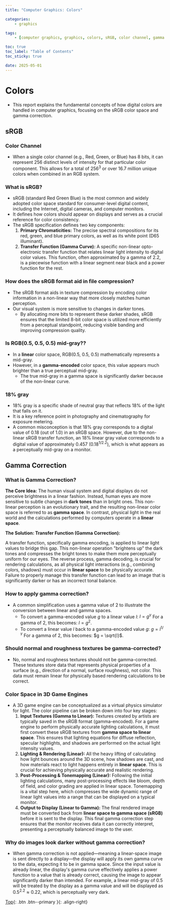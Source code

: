 ```yaml
---
title: "Computer Graphics: Colors"

categories:
    - graphics

tags:
    - [computer graphics, graphics, colors, sRGB, color channel, gamma correction, linear space, gamma space]

toc: true
toc_label: "Table of Contents"
toc_sticky: true

date: 2025-05-01
---
```


# Colors
- This report explains the fundamental concepts of how digital colors are handled in computer graphics, focusing on the sRGB color space and gamma correction.

## sRGB

### Color Channel
- When a single color channel (e.g., Red, Green, or Blue) has 8 bits, it can represent 256 distinct levels of intensity for that particular color component. This allows for a total of $256^3$ or over 16.7 million unique colors when combined in an RGB system.

### What is sRGB?
- sRGB (standard Red Green Blue) is the most common and widely adopted color space standard for consumer-level digital content, including the Internet, digital cameras, and computer monitors. 
- It defines how colors should appear on displays and serves as a crucial reference for color consistency.
- The sRGB specification defines two key components:
    1. **Primary Chromaticities:** The precise spectral compositions for its red, green, and blue primary colors, as well as its white point (D65 illuminant).
    2. **Transfer Function (Gamma Curve):** A specific non-linear opto-electronic transfer function that relates linear light intensity to digital color values. This function, often approximated by a gamma of 2.2, is a piecewise function with a linear segment near black and a power function for the rest.

### How does the sRGB format aid in file compression?
- The sRGB format aids in texture compression by encoding color information in a non-linear way that more closely matches human perception. 
- Our visual system is more sensitive to changes in darker tones. 
    - By allocating more bits to represent these darker shades, sRGB ensures that the limited 8-bit color space is utilized more efficiently from a perceptual standpoint, reducing visible banding and improving compression quality.

### Is RGB(0.5, 0.5, 0.5) mid-gray??
- In a **linear** color space, RGB(0.5, 0.5, 0.5) mathematically represents a mid-gray. 
- However, in a **gamma-encoded** color space, this value appears much brighter than a true perceptual mid-gray. 
    - The true mid-gray in a gamma space is significantly darker because of the non-linear curve.

### 18% gray
- 18% gray is a specific shade of neutral gray that reflects 18% of the light that falls on it. 
- It is a key reference point in photography and cinematography for exposure metering. 
- A common misconception is that 18% gray corresponds to a digital value of 0.18 (out of 1.0) in an sRGB space. However, due to the non-linear sRGB transfer function, an 18% linear gray value corresponds to a digital value of approximately 0.457 ($0.18^{1/2.2}$), which is what appears as a perceptually mid-gray on a monitor. 


## Gamma Correction

### What is Gamma Correction?
**The Core Idea:** The human visual system and digital displays do not perceive brightness in a linear fashion. Instead, human eyes are more sensitive to subtle changes in **dark tones** than in bright ones. This non-linear perception is an evolutionary trait, and the resulting non-linear color space is referred to as **gamma space**. In contrast, physical light in the real world and the calculations performed by computers operate in a **linear space**.

**The Solution: Transfer Function (Gamma Correction):**

A transfer function, specifically gamma encoding, is applied to linear light values to bridge this gap. This non-linear operation "brightens up" the dark tones and compresses the bright tones to make them more perceptually uniform for our eyes. The reverse process, gamma decoding, is crucial for rendering calculations, as all physical light interactions (e.g., combining colors, shadows) must occur in **linear space** to be physically accurate. Failure to properly manage this transfer function can lead to an image that is significantly darker or has an incorrect tonal balance.

### How to apply gamma correction?
- A common simplification uses a gamma value of 2 to illustrate the conversion between linear and gamma spaces.
    * To convert a gamma-encoded value $g$ to a linear value $l$:
        $l = g^\gamma$
        For a gamma of 2, this becomes: $l = g^2$.
    * To convert a linear value $l$ back to a gamma-encoded value $g$:
        $g = l^{1/\gamma}$
        For a gamma of 2, this becomes: $g = \sqrt{l}$.

### Should normal and roughness textures be gamma-corrected?
- No, normal and roughness textures should not be gamma-corrected. These textures store data that represents physical properties of a surface (e.g., direction of a normal, surface roughness), not color. This data must remain linear for physically based rendering calculations to be correct.

### Color Space in 3D Game Engines
- A 3D game engine can be conceptualized as a virtual physics simulator for light. The color pipeline can be broken down into four key stages:
    1. **Input Textures (Gamma to Linear):** Textures created by artists are typically saved in the sRGB format (gamma-encoded). For a game engine to perform physically accurate lighting calculations, it must first convert these sRGB textures from **gamma space to linear space**. This ensures that lighting equations for diffuse reflection, specular highlights, and shadows are performed on the actual light intensity values.
    2. **Lighting & Rendering (Linear):** All the heavy lifting of calculating how light bounces around the 3D scene, how shadows are cast, and how materials react to light happens entirely in **linear space**. This is crucial for achieving physically accurate and realistic rendering.
    3. **Post-Processing & Tonemapping (Linear):** Following the initial lighting calculations, many post-processing effects like bloom, depth of field, and color grading are applied in linear space. Tonemapping is a vital step here, which compresses the wide dynamic range of linear light values into a range that can be displayed on a typical monitor.
    4. **Output to Display (Linear to Gamma):** The final rendered image must be converted back from **linear space to gamma space (sRGB)** before it is sent to the display. This final gamma correction step ensures that the monitor receives data it can correctly interpret, presenting a perceptually balanced image to the user.

### Why do images look darker without gamma correction?
- When gamma correction is not applied—meaning a linear-space image is sent directly to a display—the display will apply its own gamma curve to the data, expecting it to be in gamma space. Since the input value is already linear, the display's gamma curve effectively applies a power function to a value that is already correct, causing the image to appear significantly darker than intended. For example, a linear mid-gray of 0.5 will be treated by the display as a gamma value and will be displayed as $0.5^{2.2} \approx 0.22$, which is perceptually very dark.


[Top](#){: .btn .btn--primary }{: .align-right}